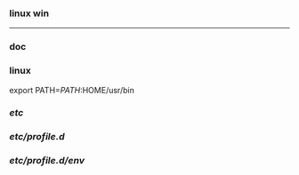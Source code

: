 ### linux win
---

### doc

### linux
export PATH=$PATH:$HOME/usr/bin

### *etc*
### *etc/profile.d*
### *etc/profile.d/env*














